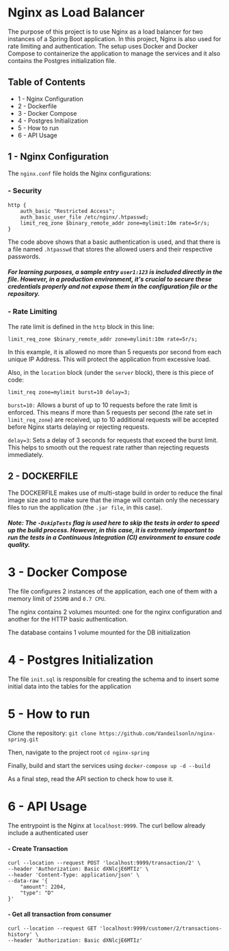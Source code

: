 # Nginx as Load Balancer

The purpose of this project is to use Nginx as a load balancer for two instances of a Spring Boot application.
In this project, Nginx is also used for rate limiting and authentication.
The setup uses Docker and Docker Compose to containerize the application to manage the services
and it also contains the Postgres initialization file.

## Table of Contents
- 1 - Nginx Configuration
- 2 - Dockerfile
- 3 - Docker Compose
- 4 - Postgres Initialization
- 5 - How to run
- 6 - API Usage

## 1 -  Nginx Configuration
The `nginx.conf` file holds the Nginx configurations:

###  - Security
```nginx
http {
    auth_basic "Restricted Access";
    auth_basic_user_file /etc/nginx/.htpasswd;
    limit_req_zone $binary_remote_addr zone=mylimit:10m rate=5r/s;
}
```
The code above shows that a basic authentication is used, and that there is a file named `.htpasswd` that stores the allowed users and their respective passwords.
#### *For learning purposes, a sample entry `user1:123` is included directly in the file. However, in a production environment, it's crucial to secure these credentials properly and not expose them in the configuration file or the repository.*

### - Rate Limiting
The rate limit is defined in the `http` block in this line:
```nginx
limit_req_zone $binary_remote_addr zone=mylimit:10m rate=5r/s;
```
In this example, it is allowed no more than 5 requests por second from each unique IP Address. This will protect the application from excessive load.

Also, in the `location` block (under the `server` block), there is this piece of code:
```nginx
limit_req zone=mylimit burst=10 delay=3;
```
`burst=10:` Allows a burst of up to 10 requests before the rate limit is enforced. This means if more than 5 requests per second (the rate set in `limit_req_zone`) are received, up to 10 additional requests will be accepted before Nginx starts delaying or rejecting requests.

`delay=3`: Sets a delay of 3 seconds for requests that exceed the burst limit. This helps to smooth out the request rate rather than rejecting requests immediately.

## 2 - DOCKERFILE
The DOCKERFILE makes use of multi-stage build in order to reduce the final image size and to make sure
that the image will contain only the necessary files to run the application (the `.jar file`, in this case).

#### *Note: The `-DskipTests` flag is used here to skip the tests in order to speed up the build process. However, in this case, it is extremely important to run the tests in a Continuous Integration (CI) environment to ensure code quality.*

# 3 - Docker Compose
The file configures 2 instances of the application, each one of them with a memory limit of `255MB` and `0.7 CPU`.

The nginx contains 2 volumes mounted: one for the nginx configuration and another for the HTTP basic authentication.

The database contains 1 volume mounted for the DB initialization

# 4 - Postgres Initialization
The file `init.sql` is responsible for creating the schema and to insert some initial data into the tables for the application

# 5 - How to run
Clone the repository: `git clone https://github.com/Vandeilsonln/nginx-spring.git`

Then, navigate to the project root `cd nginx-spring`

Finally, build and start the services using `docker-compose up -d --build`

As a final step, read the API section to check how to use it.

# 6 - API Usage
The entrypoint is the Nginx at `localhost:9999`. The curl bellow already include a authenticated user

#### - Create Transaction
```curl
curl --location --request POST 'localhost:9999/transaction/2' \
--header 'Authorization: Basic dXNlcjE6MTIz' \
--header 'Content-Type: application/json' \
--data-raw '{
    "amount": 2204,
    "type": "D"
}'
```

#### - Get all transaction from consumer
```curl
curl --location --request GET 'localhost:9999/customer/2/transactions-history' \
--header 'Authorization: Basic dXNlcjE6MTIz'
```
